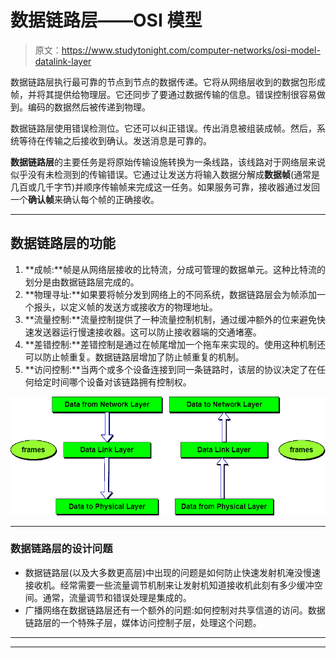 # 数据链路层——OSI 模型

> 原文：<https://www.studytonight.com/computer-networks/osi-model-datalink-layer>

数据链路层执行最可靠的节点到节点的数据传递。它将从网络层收到的数据包形成帧，并将其提供给物理层。它还同步了要通过数据传输的信息。错误控制很容易做到。编码的数据然后被传递到物理。

数据链路层使用错误检测位。它还可以纠正错误。传出消息被组装成帧。然后，系统等待在传输之后接收到确认。发送消息是可靠的。

**数据链路层**的主要任务是将原始传输设施转换为一条线路，该线路对于网络层来说似乎没有未检测到的传输错误。它通过让发送方将输入数据分解成**数据帧**(通常是几百或几千字节)并顺序传输帧来完成这一任务。如果服务可靠，接收器通过发回一个**确认帧**来确认每个帧的正确接收。

* * *

## 数据链路层的功能

1.  **成帧:**帧是从网络层接收的比特流，分成可管理的数据单元。这种比特流的划分是由数据链路层完成的。
2.  **物理寻址:**如果要将帧分发到网络上的不同系统，数据链路层会为帧添加一个报头，以定义帧的发送方或接收方的物理地址。
3.  **流量控制:**流量控制提供了一种流量控制机制，通过缓冲额外的位来避免快速发送器运行慢速接收器。这可以防止接收器端的交通堵塞。
4.  **差错控制:**差错控制是通过在帧尾增加一个拖车来实现的。使用这种机制还可以防止帧重复。数据链路层增加了防止帧重复的机制。
5.  **访问控制:**当两个或多个设备连接到同一条链路时，该层的协议决定了在任何给定时间哪个设备对该链路拥有控制权。

![Data Link Layer in ISO-OSI Model](img/88eb97a4652102677a4e543d6f0aace0.png)

* * *

### 数据链路层的设计问题

*   数据链路层(以及大多数更高层)中出现的问题是如何防止快速发射机淹没慢速接收机。经常需要一些流量调节机制来让发射机知道接收机此刻有多少缓冲空间。通常，流量调节和错误处理是集成的。
*   广播网络在数据链路层还有一个额外的问题:如何控制对共享信道的访问。数据链路层的一个特殊子层，媒体访问控制子层，处理这个问题。

* * *

* * *
